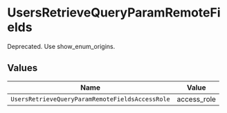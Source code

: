 # UsersRetrieveQueryParamRemoteFields

Deprecated. Use show_enum_origins.


## Values

| Name                                            | Value                                           |
| ----------------------------------------------- | ----------------------------------------------- |
| `UsersRetrieveQueryParamRemoteFieldsAccessRole` | access_role                                     |